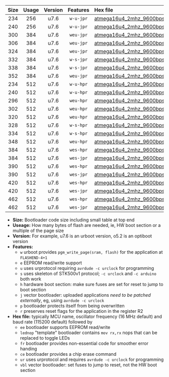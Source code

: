 |Size|Usage|Version|Features|Hex file|
|:-:|:-:|:-:|:-:|:--|
|234|256|u7.6|`w-u-jpr`|[atmega16u4_2mhz_9600bps_ur_vbl.hex](https://raw.githubusercontent.com/stefanrueger/urboot/main/atmega16u4_2mhz_9600bps_ur_vbl.hex)|
|240|256|u7.6|`w-u-jpr`|[atmega16u4_2mhz_9600bps_lednop_ur_vbl.hex](https://raw.githubusercontent.com/stefanrueger/urboot/main/atmega16u4_2mhz_9600bps_lednop_ur_vbl.hex)|
|300|384|u7.6|`weu-jpr`|[atmega16u4_2mhz_9600bps_ee_ur_vbl.hex](https://raw.githubusercontent.com/stefanrueger/urboot/main/atmega16u4_2mhz_9600bps_ee_ur_vbl.hex)|
|306|384|u7.6|`weu-jpr`|[atmega16u4_2mhz_9600bps_ee_lednop_ur_vbl.hex](https://raw.githubusercontent.com/stefanrueger/urboot/main/atmega16u4_2mhz_9600bps_ee_lednop_ur_vbl.hex)|
|324|384|u7.6|`weu-jpr`|[atmega16u4_2mhz_9600bps_ee_lednop_fr_ur_vbl.hex](https://raw.githubusercontent.com/stefanrueger/urboot/main/atmega16u4_2mhz_9600bps_ee_lednop_fr_ur_vbl.hex)|
|332|384|u7.6|`w-s-jpr`|[atmega16u4_2mhz_9600bps_vbl.hex](https://raw.githubusercontent.com/stefanrueger/urboot/main/atmega16u4_2mhz_9600bps_vbl.hex)|
|338|384|u7.6|`w-s-jpr`|[atmega16u4_2mhz_9600bps_lednop_vbl.hex](https://raw.githubusercontent.com/stefanrueger/urboot/main/atmega16u4_2mhz_9600bps_lednop_vbl.hex)|
|352|384|u7.6|`weu-jpr`|[atmega16u4_2mhz_9600bps_ee_lednop_fr_ce_ur_vbl.hex](https://raw.githubusercontent.com/stefanrueger/urboot/main/atmega16u4_2mhz_9600bps_ee_lednop_fr_ce_ur_vbl.hex)|
|234|512|u7.6|`w-u-hpr`|[atmega16u4_2mhz_9600bps_ur.hex](https://raw.githubusercontent.com/stefanrueger/urboot/main/atmega16u4_2mhz_9600bps_ur.hex)|
|240|512|u7.6|`w-u-hpr`|[atmega16u4_2mhz_9600bps_lednop_ur.hex](https://raw.githubusercontent.com/stefanrueger/urboot/main/atmega16u4_2mhz_9600bps_lednop_ur.hex)|
|296|512|u7.6|`weu-hpr`|[atmega16u4_2mhz_9600bps_ee_ur.hex](https://raw.githubusercontent.com/stefanrueger/urboot/main/atmega16u4_2mhz_9600bps_ee_ur.hex)|
|302|512|u7.6|`weu-hpr`|[atmega16u4_2mhz_9600bps_ee_lednop_ur.hex](https://raw.githubusercontent.com/stefanrueger/urboot/main/atmega16u4_2mhz_9600bps_ee_lednop_ur.hex)|
|320|512|u7.6|`weu-hpr`|[atmega16u4_2mhz_9600bps_ee_lednop_fr_ur.hex](https://raw.githubusercontent.com/stefanrueger/urboot/main/atmega16u4_2mhz_9600bps_ee_lednop_fr_ur.hex)|
|328|512|u7.6|`w-s-hpr`|[atmega16u4_2mhz_9600bps.hex](https://raw.githubusercontent.com/stefanrueger/urboot/main/atmega16u4_2mhz_9600bps.hex)|
|334|512|u7.6|`w-s-hpr`|[atmega16u4_2mhz_9600bps_lednop.hex](https://raw.githubusercontent.com/stefanrueger/urboot/main/atmega16u4_2mhz_9600bps_lednop.hex)|
|348|512|u7.6|`weu-hpr`|[atmega16u4_2mhz_9600bps_ee_lednop_fr_ce_ur.hex](https://raw.githubusercontent.com/stefanrueger/urboot/main/atmega16u4_2mhz_9600bps_ee_lednop_fr_ce_ur.hex)|
|384|512|u7.6|`wes-hpr`|[atmega16u4_2mhz_9600bps_ee.hex](https://raw.githubusercontent.com/stefanrueger/urboot/main/atmega16u4_2mhz_9600bps_ee.hex)|
|384|512|u7.6|`wes-jpr`|[atmega16u4_2mhz_9600bps_ee_vbl.hex](https://raw.githubusercontent.com/stefanrueger/urboot/main/atmega16u4_2mhz_9600bps_ee_vbl.hex)|
|390|512|u7.6|`wes-hpr`|[atmega16u4_2mhz_9600bps_ee_lednop.hex](https://raw.githubusercontent.com/stefanrueger/urboot/main/atmega16u4_2mhz_9600bps_ee_lednop.hex)|
|390|512|u7.6|`wes-jpr`|[atmega16u4_2mhz_9600bps_ee_lednop_vbl.hex](https://raw.githubusercontent.com/stefanrueger/urboot/main/atmega16u4_2mhz_9600bps_ee_lednop_vbl.hex)|
|420|512|u7.6|`wes-hpr`|[atmega16u4_2mhz_9600bps_ee_lednop_fr.hex](https://raw.githubusercontent.com/stefanrueger/urboot/main/atmega16u4_2mhz_9600bps_ee_lednop_fr.hex)|
|420|512|u7.6|`wes-jpr`|[atmega16u4_2mhz_9600bps_ee_lednop_fr_vbl.hex](https://raw.githubusercontent.com/stefanrueger/urboot/main/atmega16u4_2mhz_9600bps_ee_lednop_fr_vbl.hex)|
|462|512|u7.6|`wes-hpr`|[atmega16u4_2mhz_9600bps_ee_lednop_fr_ce.hex](https://raw.githubusercontent.com/stefanrueger/urboot/main/atmega16u4_2mhz_9600bps_ee_lednop_fr_ce.hex)|
|462|512|u7.6|`wes-jpr`|[atmega16u4_2mhz_9600bps_ee_lednop_fr_ce_vbl.hex](https://raw.githubusercontent.com/stefanrueger/urboot/main/atmega16u4_2mhz_9600bps_ee_lednop_fr_ce_vbl.hex)|

- **Size:** Bootloader code size including small table at top end
- **Useage:** How many bytes of flash are needed, ie, HW boot section or a multiple of the page size
- **Version:** For example, u7.6 is an urboot version, o5.2 is an optiboot version
- **Features:**
  + `w` urboot provides `pgm_write_page(sram, flash)` for the application at `FLASHEND-4+1`
  + `e` EEPROM read/write support
  + `u` uses urprotocol requiring `avrdude -c urclock` for programming
  + `s` uses skeleton of STK500v1 protocol; `-c urclock` and `-c arduino` both work
  + `h` hardware boot section: make sure fuses are set for reset to jump to boot section
  + `j` vector bootloader: uploaded applications *need to be patched externally*, eg, using `avrdude -c urclock`
  + `p` bootloader protects itself from being overwritten
  + `r` preserves reset flags for the application in the register R2
- **Hex file:** typically MCU name, oscillator frequency (16 MHz default) and baud rate (115200 default) followed by
  + `ee` bootloader supports EEPROM read/write
  + `lednop` "template" bootloader contains `mov rx,rx` nops that can be replaced to toggle LEDs
  + `fr` bootloader provides non-essential code for smoother error handing
  + `ce` bootloader provides a chip erase command
  + `ur` uses urprotocol and requires `avrdude -c urclock` for programming
  + `vbl` vector bootloader: set fuses to jump to reset, not the HW boot section
